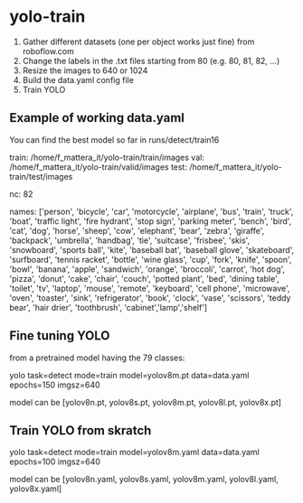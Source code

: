 # yolo-train


1) Gather different datasets (one per object works just fine) from roboflow.com
2) Change the labels in the .txt files starting from 80 (e.g. 80, 81, 82, ...)
3) Resize the images to 640 or 1024
4) Build the data.yaml config file 
5) Train YOLO 


## Example of working data.yaml

You can find the best model so far in runs/detect/train16

train: /home/f_mattera_it/yolo-train/train/images
val: /home/f_mattera_it/yolo-train/valid/images
test: /home/f_mattera_it/yolo-train/test/images

nc: 82

names: ['person', 'bicycle', 'car', 'motorcycle', 'airplane', 'bus', 'train', 'truck', 'boat', 'traffic light',
        'fire hydrant', 'stop sign', 'parking meter', 'bench', 'bird', 'cat', 'dog', 'horse', 'sheep', 'cow',
        'elephant', 'bear', 'zebra', 'giraffe', 'backpack', 'umbrella', 'handbag', 'tie', 'suitcase', 'frisbee',
        'skis', 'snowboard', 'sports ball', 'kite', 'baseball bat', 'baseball glove', 'skateboard', 'surfboard',
        'tennis racket', 'bottle', 'wine glass', 'cup', 'fork', 'knife', 'spoon', 'bowl', 'banana', 'apple',
        'sandwich', 'orange', 'broccoli', 'carrot', 'hot dog', 'pizza', 'donut', 'cake', 'chair', 'couch',
        'potted plant', 'bed', 'dining table', 'toilet', 'tv', 'laptop', 'mouse', 'remote', 'keyboard', 'cell phone',
        'microwave', 'oven', 'toaster', 'sink', 'refrigerator', 'book', 'clock', 'vase', 'scissors', 'teddy bear',
        'hair drier', 'toothbrush', 'cabinet','lamp','shelf']


## Fine tuning YOLO 

from a pretrained model having the 79 classes:

yolo task=detect mode=train model=yolov8m.pt data=data.yaml epochs=150 imgsz=640

model can be [yolov8n.pt, yolov8s.pt, yolov8m.pt, yolov8l.pt, yolov8x.pt]


## Train YOLO from skratch

yolo task=detect mode=train model=yolov8m.yaml data=data.yaml epochs=100 imgsz=640

model can be [yolov8n.yaml, yolov8s.yaml, yolov8m.yaml, yolov8l.yaml, yolov8x.yaml]